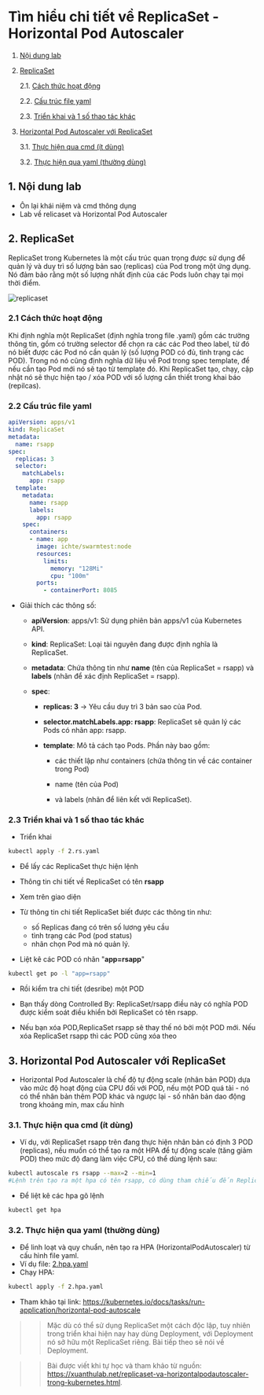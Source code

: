 # Tìm hiểu chi tiết về  ReplicaSet - Horizontal Pod Autoscaler

1. [Nội dung lab](#contents)

2. [ReplicaSet](#ReplicaSet)

    2.1. [Cách thức hoạt động](#how-work)

    2.2. [Cấu trúc file yaml](#yaml-structure)

    2.3. [Triển khai và 1 số  thao tác khác](#replicaset-do)

3. [Horizontal Pod Autoscaler với ReplicaSet](#hpa-r)

    3.1. [Thực hiện qua cmd (ít dùng)](#hpa-r-cmd)

    3.2. [Thực hiện qua yaml (thường dùng)](#hpa-r-yaml)

## 1. Nội dung lab <a name="contents"></a>

* Ôn lại khái niệm và cmd thông dụng
* Lab về  relicaset và Horizontal Pod Autoscaler

## 2. ReplicaSet <a name="ReplicaSet"></a>

ReplicaSet trong Kubernetes là một cấu trúc quan trọng được sử dụng để quản lý và duy trì số lượng bản sao (replicas) của Pod trong một ứng dụng. Nó đảm bảo rằng một số lượng nhất định của các Pods luôn chạy tại mọi thời điểm.

![replicaset](https://raw.githubusercontent.com/xuanthulabnet/learn-kubernetes/master/imgs/kubernetes052.png)

### 2.1 Cách thức hoạt động <a name="how-work"></a>

Khi định nghĩa một ReplicaSet (định nghĩa trong file .yaml) gồm các trường thông tin, gồm có trường selector để chọn ra các các Pod theo label, từ đó nó biết được các Pod nó cần quản lý (số lượng POD có đủ, tình trạng các POD). Trong nó nó cũng định nghĩa dữ liệu về  Pod trong spec template, để nếu cần tạo Pod mới nó sẽ tạo từ template đó. Khi ReplicaSet tạo, chạy, cập nhật nó sẽ thực hiện tạo / xóa POD với số lượng cần thiết trong khai báo (repilcas).

### 2.2 Cấu trúc file yaml  <a name="yaml-structure"></a>

```yaml
apiVersion: apps/v1
kind: ReplicaSet
metadata:
  name: rsapp
spec:
  replicas: 3
  selector:
    matchLabels:
      app: rsapp
  template:
    metadata:
      name: rsapp
      labels:
        app: rsapp
    spec:
      containers:
      - name: app
        image: ichte/swarmtest:node
        resources:
          limits:
            memory: "128Mi"
            cpu: "100m"
        ports:
          - containerPort: 8085
```

* Giải thích các thông số:
  
  * **apiVersion**: apps/v1: Sử dụng phiên bản apps/v1 của Kubernetes API.
  
  * **kind**: ReplicaSet: Loại tài nguyên đang được định nghĩa là ReplicaSet.
  
  * **metadata**: Chứa thông tin như **name** (tên của ReplicaSet = rsapp) và **labels** (nhãn để xác định ReplicaSet = rsapp).

  * **spec**:

    * **replicas: 3** -> Yêu cầu duy trì 3 bản sao của Pod.

    * **selector.matchLabels.app: rsapp**: ReplicaSet sẽ quản lý các Pods có nhãn app: rsapp.

    * **template**: Mô tả cách tạo Pods. Phần này bao gồm:

      * các thiết lập như containers (chứa thông tin về các container trong Pod)

      * name (tên của Pod)

      * và labels (nhãn để  liên kết với ReplicaSet).

### 2.3 Triển khai và 1 số  thao tác khác <a name="replicaset-do"></a>

* Triển khai

```bash
kubectl apply -f 2.rs.yaml
```

* Để lấy các ReplicaSet thực hiện lệnh

* Thông tin chi tiết về ReplicaSet có tên **rsapp**

* Xem trên giao diện

* Từ thông tin chi tiết ReplicaSet biết được các thông tin như:

  * số Replicas đang có trên số lương yêu cầu
  * tình trạng các Pod (pod status)
  * nhãn chọn Pod mà nó quản lý.

* Liệt kê các POD có nhãn "**app=rsapp**"

```bash
kubectl get po -l "app=rsapp"
```

* Rồi kiểm tra chi tiết (desribe) một POD

* Bạn thấy dòng Controlled By: ReplicaSet/rsapp điều này có nghĩa POD được kiểm soát điều khiển bởi ReplicaSet có tên rsapp.

* Nếu bạn xóa POD,ReplicaSet rsapp sẽ thay thế nó bởi một POD mới. Nếu xóa ReplicaSet rsapp thì các POD cũng xóa theo

## 3. Horizontal Pod Autoscaler với ReplicaSet <a name="hpa-r"></a>

* Horizontal Pod Autoscaler là chế độ tự động scale (nhân bản POD) dựa vào mức độ hoạt động của CPU đối với POD, nếu một POD quá tải - nó có thể nhân bản thêm POD khác và ngược lại - số nhân bản dao động trong khoảng min, max cấu hình

### 3.1. Thực hiện qua cmd (ít dùng) <a name="hpa-r-cmd"></a>

* Ví dụ, với ReplicaSet rsapp trên đang thực hiện nhân bản có định 3 POD (replicas), nếu muốn có thể tạo ra một HPA để tự động scale (tăng giảm POD) theo mức độ đang làm việc CPU, có thể dùng lệnh sau:

```bash
kubectl autoscale rs rsapp --max=2 --min=1
#Lệnh trên tạo ra một hpa có tên rsapp, có dùng tham chiếu đến ReplicaSet có tên rsapp để scale các POD với thiết lập min, max các POD
```

* Để liệt kê các hpa gõ lệnh

```bash
kubectl get hpa
```

### 3.2. Thực hiện qua yaml (thường dùng) <a name="hpa-r-yaml"></a>

* Để linh loạt và quy chuẩn, nên tạo ra HPA (HorizontalPodAutoscaler) từ cấu hình file yaml.
* Ví dụ file: [2.hpa.yaml](./pod-lab/2.hpa.yaml)
* Chạy HPA:

```bash
kubectl apply -f 2.hpa.yaml
```

* Tham khảo tại link: <https://kubernetes.io/docs/tasks/run-application/horizontal-pod-autoscale>

>> Mặc dù có thể sử dụng ReplicaSet một cách độc lập, tuy nhiên trong triển khai hiện nay hay dùng Deployment, với Deployment nó sở hữu một ReplicaSet riêng. Bài tiếp theo sẽ nói về  Deployment.

>> Bài được viết khi tự học và tham khảo từ nguồn: <https://xuanthulab.net/replicaset-va-horizontalpodautoscaler-trong-kubernetes.html>.
